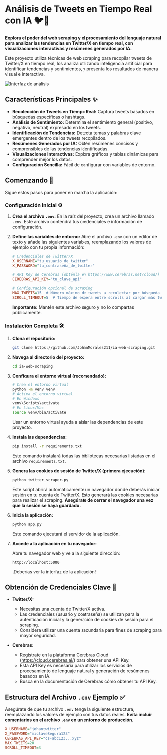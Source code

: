 # Análisis de Tweets en Tiempo Real con IA 🐦🧠

**Explora el poder del web scraping y el procesamiento del lenguaje natural para analizar las tendencias en Twitter/X en tiempo real, con visualizaciones interactivas y resúmenes generados por IA.**

Este proyecto utiliza técnicas de web scraping para recopilar tweets de Twitter/X en tiempo real, los analiza utilizando inteligencia artificial para identificar tendencias y sentimientos, y presenta los resultados de manera visual e interactiva.

![Interfaz de análisis](https://img.freepik.com/fotos-premium/estamos-buscando-crear-imagen-realista-letra-x-efectos-luz-sombras-representar_693504-2031.jpg)

## Características Principales ✨

*   **Recolección de Tweets en Tiempo Real:**  Captura tweets basados en búsquedas específicas o hashtags.
*   **Análisis de Sentimiento:**  Determina el sentimiento general (positivo, negativo, neutral) expresado en los tweets.
*   **Identificación de Tendencias:**  Detecta temas y palabras clave emergentes dentro de los tweets recopilados.
*   **Resúmenes Generados por IA:**  Obtén resúmenes concisos y comprensibles de las tendencias identificadas.
*   **Visualizaciones Interactivas:**  Explora gráficos y tablas dinámicas para comprender mejor los datos.
*   **Configuración Sencilla:**  Fácil de configurar con variables de entorno.

## Comenzando 🚀

Sigue estos pasos para poner en marcha la aplicación:

### Configuración Inicial ⚙️

1. **Crea el archivo `.env`:** En la raíz del proyecto, crea un archivo llamado `.env`. Este archivo contendrá tus credenciales e información de configuración.

2. **Define las variables de entorno:** Abre el archivo `.env` con un editor de texto y añade las siguientes variables, reemplazando los valores de ejemplo con tu propia información:

    ```ini
    # Credenciales de Twitter/X
    X_USERNAME="tu_usuario_de_twitter"
    X_PASSWORD="tu_contraseña_de_twitter"

    # API Key de Cerebras (obténla en https://www.cerebras.net/cloud/)
    CEREBRAS_API_KEY="tu_clave_api"

    # Configuración opcional de scraping
    MAX_TWEETS=15  # Número máximo de tweets a recolectar por búsqueda
    SCROLL_TIMEOUT=5  # Tiempo de espera entre scrolls al cargar más tweets (segundos)
    ```

    **Importante:** Mantén este archivo seguro y no lo compartas públicamente.

### Instalación Completa 🛠️

1. **Clona el repositorio:**

    ```bash
    git clone https://github.com/JohanMorales211/ia-web-scraping.git
    ```

2. **Navega al directorio del proyecto:**

    ```bash
    cd ia-web-scraping
    ```

3. **Configura el entorno virtual (recomendado):**

    ```bash
    # Crea el entorno virtual
    python -m venv venv
    # Activa el entorno virtual
    # En Windows
    venv\Scripts\activate
    # En Linux/Mac
    source venv/bin/activate
    ```

    Usar un entorno virtual ayuda a aislar las dependencias de este proyecto.

4. **Instala las dependencias:**

    ```bash
    pip install -r requirements.txt
    ```

    Este comando instalará todas las bibliotecas necesarias listadas en el archivo `requirements.txt`.

5. **Genera las cookies de sesión de Twitter/X (primera ejecución):**

    ```bash
    python twitter_scraper.py
    ```

    Este script abrirá automáticamente un navegador donde deberás iniciar sesión en tu cuenta de Twitter/X. Esto generará las cookies necesarias para realizar el scraping. **Asegúrate de cerrar el navegador una vez que la sesión se haya guardado.**

6. **Inicia la aplicación:**

    ```bash
    python app.py
    ```

    Este comando ejecutará el servidor de la aplicación.

7. **Accede a la aplicación en tu navegador:**

    Abre tu navegador web y ve a la siguiente dirección:

    ```
    http://localhost:5000
    ```

    ¡Deberías ver la interfaz de la aplicación!

## Obtención de Credenciales Clave 🔑

*   **Twitter/X:**
    *   Necesitas una cuenta de Twitter/X activa.
    *   Las credenciales (usuario y contraseña) se utilizan para la autenticación inicial y la generación de cookies de sesión para el scraping.
    *   Considera utilizar una cuenta secundaria para fines de scraping para mayor seguridad.

*   **Cerebras:**
    *   Regístrate en la plataforma Cerebras Cloud (https://cloud.cerebras.ai/) para obtener una API Key.
    *   Esta API Key es necesaria para utilizar los servicios de procesamiento de lenguaje natural y generación de resúmenes basados en IA.
    *   Busca en la documentación de Cerebras cómo obtener tu API Key.

## Estructura del Archivo `.env` Ejemplo ✅

Asegúrate de que tu archivo `.env` tenga la siguiente estructura, reemplazando los valores de ejemplo con tus datos reales. **Evita incluir comentarios en el archivo `.env` en un entorno de producción.**

```ini
X_USERNAME="johantwitter"
X_PASSWORD="miclaveSegura123"
CEREBRAS_API_KEY="cs-abc123...xyz"
MAX_TWEETS=20
SCROLL_TIMEOUT=3
